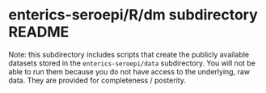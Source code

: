 # enterics-seroepi/R/dm subdirectory README

Note: this subdirectory includes scripts that create the publicly available datasets stored in the `enterics-seroepi/data` subdirectory. You will not be able to run them because you do not have access to the underlying, raw data. They are provided for completeness / posterity.
